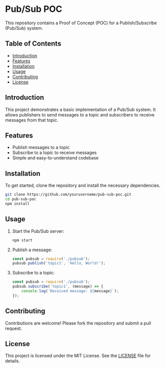# Pub/Sub POC

This repository contains a Proof of Concept (POC) for a Publish/Subscribe (Pub/Sub) system.

## Table of Contents
- [Introduction](#introduction)
- [Features](#features)
- [Installation](#installation)
- [Usage](#usage)
- [Contributing](#contributing)
- [License](#license)

## Introduction
This project demonstrates a basic implementation of a Pub/Sub system. It allows publishers to send messages to a topic and subscribers to receive messages from that topic.

## Features
- Publish messages to a topic
- Subscribe to a topic to receive messages
- Simple and easy-to-understand codebase

## Installation
To get started, clone the repository and install the necessary dependencies.

```bash
git clone https://github.com/yourusername/pub-sub-poc.git
cd pub-sub-poc
npm install
```

## Usage
1. Start the Pub/Sub server:
    ```bash
    npm start
    ```
2. Publish a message:
    ```javascript
    const pubsub = require('./pubsub');
    pubsub.publish('topic1', 'Hello, World!');
    ```
3. Subscribe to a topic:
    ```javascript
    const pubsub = require('./pubsub');
    pubsub.subscribe('topic1', (message) => {
        console.log(`Received message: ${message}`);
    });
    ```

## Contributing
Contributions are welcome! Please fork the repository and submit a pull request.

## License
This project is licensed under the MIT License. See the [LICENSE](LICENSE) file for details.